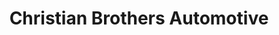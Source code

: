 ---
title: "Christian Brothers Automotive"
url: /colorado-springs/christian-brothers-automotive/
shop: Autowerkstatt
---